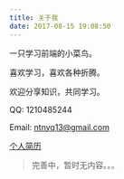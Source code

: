 ```yaml
---
title: 关于我
date: 2017-08-15 19:08:50
---
```


一只学习前端的小菜鸟。

喜欢学习，喜欢各种折腾。

欢迎分享知识，共同学习。

QQ: 1210485244

Email: [ntnyq13@gmail.com](mailto:ntnyq13@gmail.com)

[个人简历](http://ntnyq.com//resume)

> 完善中，暂时无内容。。。